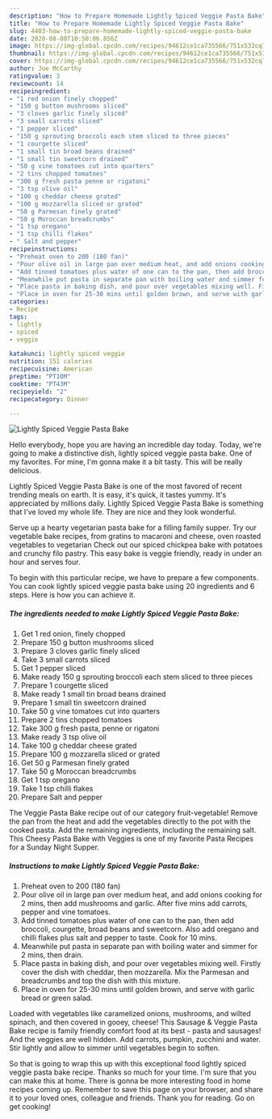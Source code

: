 ```yaml
---
description: "How to Prepare Homemade Lightly Spiced Veggie Pasta Bake"
title: "How to Prepare Homemade Lightly Spiced Veggie Pasta Bake"
slug: 4403-how-to-prepare-homemade-lightly-spiced-veggie-pasta-bake
date: 2020-08-08T10:50:06.856Z
image: https://img-global.cpcdn.com/recipes/94612ce1ca735566/751x532cq70/lightly-spiced-veggie-pasta-bake-recipe-main-photo.jpg
thumbnail: https://img-global.cpcdn.com/recipes/94612ce1ca735566/751x532cq70/lightly-spiced-veggie-pasta-bake-recipe-main-photo.jpg
cover: https://img-global.cpcdn.com/recipes/94612ce1ca735566/751x532cq70/lightly-spiced-veggie-pasta-bake-recipe-main-photo.jpg
author: Joe McCarthy
ratingvalue: 3
reviewcount: 14
recipeingredient:
- "1 red onion finely chopped"
- "150 g button mushrooms sliced"
- "3 cloves garlic finely sliced"
- "3 small carrots sliced"
- "1 pepper sliced"
- "150 g sprouting broccoli each stem sliced to three pieces"
- "1 courgette sliced"
- "1 small tin broad beans drained"
- "1 small tin sweetcorn drained"
- "50 g vine tomatoes cut into quarters"
- "2 tins chopped tomatoes"
- "300 g fresh pasta penne or rigatoni"
- "3 tsp olive oil"
- "100 g cheddar cheese grated"
- "100 g mozzarella sliced or grated"
- "50 g Parmesan finely grated"
- "50 g Moroccan breadcrumbs"
- "1 tsp oregano"
- "1 tsp chilli flakes"
- " Salt and pepper"
recipeinstructions:
- "Preheat oven to 200 (180 fan)"
- "Pour olive oil in large pan over medium heat, and add onions cooking for 2 mins, then add mushrooms and garlic. After five mins add carrots, pepper and vine tomatoes."
- "Add tinned tomatoes plus water of one can to the pan, then add broccoli, courgette, broad beans and sweetcorn. Also add oregano and chilli flakes plus salt and pepper to taste. Cook for 10 mins."
- "Meanwhile put pasta in separate pan with boiling water and simmer for 2 mins, then drain."
- "Place pasta in baking dish, and pour over vegetables mixing well. Firstly cover the dish with cheddar, then mozzarella. Mix the Parmesan and breadcrumbs and top the dish with this mixture."
- "Place in oven for 25-30 mins until golden brown, and serve with garlic bread or green salad."
categories:
- Recipe
tags:
- lightly
- spiced
- veggie

katakunci: lightly spiced veggie 
nutrition: 151 calories
recipecuisine: American
preptime: "PT10M"
cooktime: "PT43M"
recipeyield: "2"
recipecategory: Dinner

---
```



![Lightly Spiced Veggie Pasta Bake](https://img-global.cpcdn.com/recipes/94612ce1ca735566/751x532cq70/lightly-spiced-veggie-pasta-bake-recipe-main-photo.jpg)

Hello everybody, hope you are having an incredible day today. Today, we're going to make a distinctive dish, lightly spiced veggie pasta bake. One of my favorites. For mine, I'm gonna make it a bit tasty. This will be really delicious.

Lightly Spiced Veggie Pasta Bake is one of the most favored of recent trending meals on earth. It is easy, it's quick, it tastes yummy. It's appreciated by millions daily. Lightly Spiced Veggie Pasta Bake is something that I've loved my whole life. They are nice and they look wonderful.

Serve up a hearty vegetarian pasta bake for a filling family supper. Try our vegetable bake recipes, from gratins to macaroni and cheese, oven roasted vegetables to vegetarian Check out our spiced chickpea bake with potatoes and crunchy filo pastry. This easy bake is veggie friendly, ready in under an hour and serves four.


To begin with this particular recipe, we have to prepare a few components. You can cook lightly spiced veggie pasta bake using 20 ingredients and 6 steps. Here is how you can achieve it.

<!--inarticleads1-->

##### The ingredients needed to make Lightly Spiced Veggie Pasta Bake:

1. Get 1 red onion, finely chopped
1. Prepare 150 g button mushrooms sliced
1. Prepare 3 cloves garlic finely sliced
1. Take 3 small carrots sliced
1. Get 1 pepper sliced
1. Make ready 150 g sprouting broccoli each stem sliced to three pieces
1. Prepare 1 courgette sliced
1. Make ready 1 small tin broad beans drained
1. Prepare 1 small tin sweetcorn drained
1. Take 50 g vine tomatoes cut into quarters
1. Prepare 2 tins chopped tomatoes
1. Take 300 g fresh pasta, penne or rigatoni
1. Make ready 3 tsp olive oil
1. Take 100 g cheddar cheese grated
1. Prepare 100 g mozzarella sliced or grated
1. Get 50 g Parmesan finely grated
1. Take 50 g Moroccan breadcrumbs
1. Get 1 tsp oregano
1. Take 1 tsp chilli flakes
1. Prepare  Salt and pepper


The Veggie Pasta Bake recipe out of our category fruit-vegetable! Remove the pan from the heat and add the vegetables directly to the pot with the cooked pasta. Add the remaining ingredients, including the remaining salt. This Cheesy Pasta Bake with Veggies is one of my favorite Pasta Recipes for a Sunday Night Supper. 

<!--inarticleads2-->

##### Instructions to make Lightly Spiced Veggie Pasta Bake:

1. Preheat oven to 200 (180 fan)
1. Pour olive oil in large pan over medium heat, and add onions cooking for 2 mins, then add mushrooms and garlic. After five mins add carrots, pepper and vine tomatoes.
1. Add tinned tomatoes plus water of one can to the pan, then add broccoli, courgette, broad beans and sweetcorn. Also add oregano and chilli flakes plus salt and pepper to taste. Cook for 10 mins.
1. Meanwhile put pasta in separate pan with boiling water and simmer for 2 mins, then drain.
1. Place pasta in baking dish, and pour over vegetables mixing well. Firstly cover the dish with cheddar, then mozzarella. Mix the Parmesan and breadcrumbs and top the dish with this mixture.
1. Place in oven for 25-30 mins until golden brown, and serve with garlic bread or green salad.


Loaded with vegetables like caramelized onions, mushrooms, and wilted spinach, and then covered in gooey, cheese! This Sausage &amp; Veggie Pasta Bake recipe is family friendly comfort food at its best - pasta and sausages! And the veggies are well hidden. Add carrots, pumpkin, zucchini and water. Stir lightly and allow to simmer until vegetables begin to soften. 

So that is going to wrap this up with this exceptional food lightly spiced veggie pasta bake recipe. Thanks so much for your time. I'm sure that you can make this at home. There is gonna be more interesting food in home recipes coming up. Remember to save this page on your browser, and share it to your loved ones, colleague and friends. Thank you for reading. Go on get cooking!
